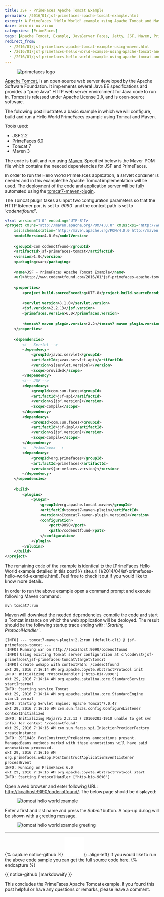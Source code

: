 ```yaml
---
title: JSF - PrimeFaces Apache Tomcat Example
permalink: /2016/01/jsf-primefaces-apache-tomcat-example.html
excerpt: A PrimeFaces 'Hello World' example using Apache Tomcat and Maven.
date: 2016-01-04 21:00
categories: [PrimeFaces]
tags: [Apache Tomcat, Example, JavaServer Faces, Jetty, JSF, Maven, PrimeFaces, Tomcat]
redirect_from:
  - /2016/01/jsf-primefaces-apache-tomcat-example-using-maven.html
  - /2016/01/jsf-primefaces-hello-world-example-using-apache-tomcat-and-maven.html
  - /2016/01/jsf-primefaces-hello-world-example-using-apache-tomcat-and-maven.html?m=0
---
```


<figure>
    <img src="{{ site.url }}/assets/images/logos/primefaces-logo.png" alt="primefaces logo">
</figure>

[Apache Tomcat](http://tomcat.apache.org/), is an open-source web server developed by the Apache Software Foundation. It implements several Java EE specifications and provides a "pure Java" HTTP web server environment for Java code to run in. Tomcat is released under Apache License 2.0, and is open-source software.

The following post illustrates a basic example in which we will configure, build and run a Hello World PrimeFaces example using Tomcat and Maven.

Tools used:
* JSF 2.2
* PrimeFaces 6.0
* Tomcat 7
* Maven 3

The code is built and run using [Maven](https://maven.apache.org/). Specified below is the Maven POM file which contains the needed dependencies for JSF and PrimeFaces.

In order to run the Hello World PrimeFaces application, a servlet container is needed and in this example the Apache Tomcat implementation will be used. The deployment of the code and application server will be fully automated using the [tomcat7-maven-plugin](http://tomcat.apache.org/maven-plugin-2.2/).

The Tomcat plugin takes as input two configuration parameters so that the HTTP listener port is set to <var>'9090'</var> and the context path is set to <var>'codenotfound'</var>.

``` xml
<?xml version="1.0" encoding="UTF-8"?>
<project xmlns="http://maven.apache.org/POM/4.0.0" xmlns:xsi="http://www.w3.org/2001/XMLSchema-instance"
    xsi:schemaLocation="http://maven.apache.org/POM/4.0.0 http://maven.apache.org/xsd/maven-4.0.0.xsd">
    <modelVersion>4.0.0</modelVersion>

    <groupId>com.codenotfound</groupId>
    <artifactId>jsf-primefaces-tomcat</artifactId>
    <version>1.0</version>
    <packaging>war</packaging>

    <name>JSF - PrimeFaces Apache Tomcat Example</name>
    <url>http://www.codenotfound.com/2016/01/jsf-primefaces-apache-tomcat-example.html</url>

    <properties>
        <project.build.sourceEncoding>UTF-8</project.build.sourceEncoding>

        <servlet.version>3.1.0</servlet.version>
        <jsf.version>2.2.13</jsf.version>
        <primefaces.version>6.0</primefaces.version>

        <tomcat7-maven-plugin.version>2.2</tomcat7-maven-plugin.version>
    </properties>

    <dependencies>
        <!-- Servlet -->
        <dependency>
            <groupId>javax.servlet</groupId>
            <artifactId>javax.servlet-api</artifactId>
            <version>${servlet.version}</version>
            <scope>provided</scope>
        </dependency>
        <!-- JSF -->
        <dependency>
            <groupId>com.sun.faces</groupId>
            <artifactId>jsf-api</artifactId>
            <version>${jsf.version}</version>
            <scope>compile</scope>
        </dependency>
        <dependency>
            <groupId>com.sun.faces</groupId>
            <artifactId>jsf-impl</artifactId>
            <version>${jsf.version}</version>
            <scope>compile</scope>
        </dependency>
        <!-- PrimeFaces -->
        <dependency>
            <groupId>org.primefaces</groupId>
            <artifactId>primefaces</artifactId>
            <version>${primefaces.version}</version>
        </dependency>
    </dependencies>

    <build>
        <plugins>
            <plugin>
                <groupId>org.apache.tomcat.maven</groupId>
                <artifactId>tomcat7-maven-plugin</artifactId>
                <version>${tomcat7-maven-plugin.version}</version>
                <configuration>
                    <port>9090</port>
                    <path>/codenotfound</path>
                </configuration>
            </plugin>
        </plugins>
    </build>
</project>
```

The remaining code of the example is identical to the [PrimeFaces Hello World example detailed in this post]({{ site.url }}/2014/04/jsf-primefaces-hello-world-example.html). Feel free to check it out if you would like to know more details.

In order to run the above example open a command prompt and execute following Maven command:

``` plaintext
mvn tomcat7:run
```

Maven will download the needed dependencies, compile the code and start a Tomcat instance on which the web application will be deployed. The result should be the following startup trace ending with: <var>'Starting ProtocolHandler'</var>.

``` plaintext
[INFO] --- tomcat7-maven-plugin:2.2:run (default-cli) @ jsf-primefaces-tomcat ---
[INFO] Running war on http://localhost:9090/codenotfound
[INFO] Using existing Tomcat server configuration at c:\code\st\jsf-primefaces\jsf-primefaces-tomcat\target\tomcat
[INFO] create webapp with contextPath: /codenotfound
okt 29, 2016 7:16:14 AM org.apache.coyote.AbstractProtocol init
INFO: Initializing ProtocolHandler ["http-bio-9090"]
okt 29, 2016 7:16:14 AM org.apache.catalina.core.StandardService startInternal
INFO: Starting service Tomcat
okt 29, 2016 7:16:14 AM org.apache.catalina.core.StandardEngine startInternal
INFO: Starting Servlet Engine: Apache Tomcat/7.0.47
okt 29, 2016 7:16:16 AM com.sun.faces.config.ConfigureListener contextInitialized
INFO: Initializing Mojarra 2.2.13 ( 20160203-1910 unable to get svn info) for context '/codenotfound'
okt 29, 2016 7:16:16 AM com.sun.faces.spi.InjectionProviderFactory createInstance
INFO: JSF1048: PostConstruct/PreDestroy annotations present.  ManagedBeans methods marked with these annotations will have said annotations processed.
okt 29, 2016 7:16:16 AM org.primefaces.webapp.PostConstructApplicationEventListener processEvent
INFO: Running on PrimeFaces 6.0
okt 29, 2016 7:16:16 AM org.apache.coyote.AbstractProtocol start
INFO: Starting ProtocolHandler ["http-bio-9090"]
```

Open a web browser and enter following URL: [http://localhost:9090/codenotfound/](http://localhost:9090/codenotfound/). The below page should be displayed:

<figure>
    <img src="{{ site.url }}/assets/images/jsf/tomcat-hello-world-example.png" alt="tomcat hello world example">
</figure>

Enter a first and last name and press the <var>Submit</var> button. A pop-up dialog will be shown with a greeting message. 

<figure>
    <img src="{{ site.url }}/assets/images/jsf/tomcat-hello-world-example-greeting.png" alt="tomcat hello world example greeting">
</figure>

---

{% capture notice-github %}
![github mark](/assets/images/logos/github-mark.png){: .align-left}
If you would like to run the above code sample you can get the full source code [here](https://github.com/code-not-found/jsf-primefaces/tree/master/jsf-primefaces-tomcat).
{% endcapture %}
<div class="notice--info">{{ notice-github | markdownify }}</div>

This concludes the PrimeFaces Apache Tomcat example. If you found this post helpful or have any questions or remarks, please leave a comment.